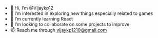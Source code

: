 - 👋 Hi, I’m @Vijaykp12
- 👀 I’m interested in exploring new things especially related to games
- 🌱 I’m currently learning React
- 💞️ I’m looking to collaborate on some projects to improve
- 📫 Reach me through vijaykp1210@gmail.com


<!---
Vijaykp12/Vijaykp12 is a ✨ special ✨ repository because its `README.md` (this file) appears on your GitHub profile.
You can click the Preview link to take a look at your changes.
--->
